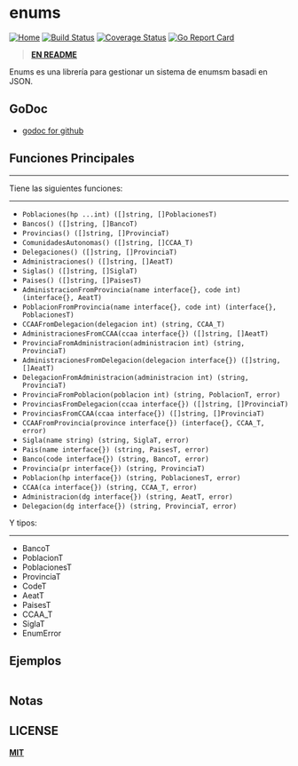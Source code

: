 # enums

[![Home](https://godoc.org/github.com/gookit/event?status.svg)](file:///D:/EC-TSJ/Documents/CODE/SOURCE/Go/pkg/lib/cli)
[![Build Status](https://travis-ci.org/gookit/event.svg?branch=master)](https://travis-ci.org/)
[![Coverage Status](https://coveralls.io/repos/github/gookit/event/badge.svg?branch=master)](https://coveralls.io/github/)
[![Go Report Card](https://goreportcard.com/badge/github.com/gookit/event)](https://goreportcard.com/report/github.com/)

> **[EN README](README.md)**

Enums es una librería para gestionar un sistema de enumsm basadi en JSON.

## GoDoc

- [godoc for github](https://godoc.org/github.com/)

## Funciones Principales
--- 

Tiene las siguientes funciones:

---

- `Poblaciones(hp ...int) ([]string, []PoblacionesT) `
- `Bancos() ([]string, []BancoT)`
- `Provincias() ([]string, []ProvinciaT) `
- `ComunidadesAutonomas() ([]string, []CCAA_T)` 
- `Delegaciones() ([]string, []ProvinciaT)`
- `Administraciones() ([]string, []AeatT) `
- `Siglas() ([]string, []SiglaT) `
- `Paises() ([]string, []PaisesT)` 
- `AdministracionFromProvincia(name interface{}, code int) (interface{}, AeatT) `
- `PoblacionFromProvincia(name interface{}, code int) (interface{}, PoblacionesT) `
- `CCAAFromDelegacion(delegacion int) (string, CCAA_T) `
- `AdministracionesFromCCAA(ccaa interface{}) ([]string, []AeatT) `
- `ProvinciaFromAdministracion(administracion int) (string, ProvinciaT) `
- `AdministracionesFromDelegacion(delegacion interface{}) ([]string, []AeatT) `
- `DelegacionFromAdministracion(administracion int) (string, ProvinciaT)`
- `ProvinciaFromPoblacion(poblacion int) (string, PoblacionT, error) `
- `ProvinciasFromDelegacion(ccaa interface{}) ([]string, []ProvinciaT)` 
- `ProvinciasFromCCAA(ccaa interface{}) ([]string, []ProvinciaT) `
- `CCAAFromProvincia(province interface{}) (interface{}, CCAA_T, error) `
- `Sigla(name string) (string, SiglaT, error) `
- `Pais(name interface{}) (string, PaisesT, error)`
- `Banco(code interface{}) (string, BancoT, error)  `
- `Provincia(pr interface{}) (string, ProvinciaT) `
- `Poblacion(hp interface{}) (string, PoblacionesT, error) `
- `CCAA(ca interface{}) (string, CCAA_T, error) `
- `Administracion(dg interface{}) (string, AeatT, error)`
- `Delegacion(dg interface{}) (string, ProvinciaT, error)` 

Y tipos:

--- 
- BancoT  
- PoblacionT  
- PoblacionesT 
- ProvinciaT 
- CodeT 
- AeatT  
- PaisesT 
- CCAA_T  
- SiglaT  
- EnumError 

## Ejemplos
```go

```
## Notas




<!-- - [gookit/ini](https://github.com/gookit/ini) INI配置读取管理，支持多文件加载，数据覆盖合并, 解析ENV变量, 解析变量引用
-->
## LICENSE

**[MIT](LICENSE)**
